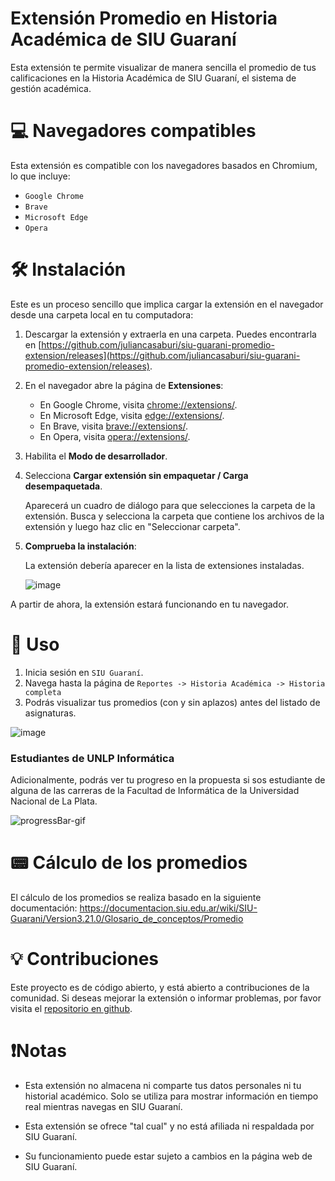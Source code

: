 # Extensión Promedio en Historia Académica de SIU Guaraní

Esta extensión te permite visualizar de manera sencilla el promedio de tus calificaciones en la Historia Académica de SIU Guaraní, el sistema de gestión académica.

# 💻 Navegadores compatibles
Esta extensión es compatible con los navegadores basados en Chromium, lo que incluye:

- `Google Chrome`
- `Brave`
- `Microsoft Edge`
- `Opera`

# 🛠️ Instalación
Este es un proceso sencillo que implica cargar la extensión en el navegador desde una carpeta local en tu computadora:

1. Descargar la extensión y extraerla en una carpeta. Puedes encontrarla en [https://github.com/juliancasaburi/siu-guarani-promedio-extension/releases](https://github.com/juliancasaburi/siu-guarani-promedio-extension/releases).

2. En el navegador abre la página de **Extensiones**:
   - En Google Chrome, visita [chrome://extensions/](chrome://extensions/).
   - En Microsoft Edge, visita [edge://extensions/](edge://extensions/).
   - En Brave, visita [brave://extensions/](brave://extensions/).
   - En Opera, visita [opera://extensions/](opera://extensions/).

3. Habilita el **Modo de desarrollador**.

4. Selecciona **Cargar extensión sin empaquetar / Carga desempaquetada**.

   Aparecerá un cuadro de diálogo para que selecciones la carpeta de la extensión. Busca y selecciona la carpeta que contiene los archivos de la extensión y luego haz clic en "Seleccionar carpeta".

5. **Comprueba la instalación**:

   La extensión debería aparecer en la lista de extensiones instaladas.

   ![image](https://github.com/juliancasaburi/siu-guarani-promedio-extension/assets/48498042/961056ee-a92a-46f6-a3cd-6455a2918071)

A partir de ahora, la extensión estará funcionando en tu navegador.

# 📖 Uso
1. Inicia sesión en `SIU Guaraní`.
2. Navega hasta la página de `Reportes -> Historia Académica -> Historia completa`
3. Podrás visualizar tus promedios (con y sin aplazos) antes del listado de asignaturas.

![image](https://github.com/juliancasaburi/siu-guarani-promedio-extension/assets/48498042/f0efdf67-e036-4be2-bd41-78a1da5d07db)

### Estudiantes de UNLP Informática
Adicionalmente, podrás ver tu progreso en la propuesta si sos estudiante de alguna de las carreras de la Facultad de Informática de la Universidad Nacional de La Plata.

![progressBar-gif](https://github.com/juliancasaburi/siu-guarani-promedio-extension/assets/48498042/d91074a6-f337-48ce-99c9-b568a76eac88)

# 📟 Cálculo de los promedios
El cálculo de los promedios se realiza basado en la siguiente documentación:
https://documentacion.siu.edu.ar/wiki/SIU-Guarani/Version3.21.0/Glosario_de_conceptos/Promedio

# 💡 Contribuciones
Este proyecto es de código abierto, y está abierto a contribuciones de la comunidad. Si deseas mejorar la extensión o informar problemas, por favor visita el [repositorio en github](https://github.com/juliancasaburi/siu-guarani-promedio-extension).

# ❗Notas
- Esta extensión no almacena ni comparte tus datos personales ni tu historial académico. Solo se utiliza para mostrar información en tiempo real mientras navegas en SIU Guaraní.

- Esta extensión se ofrece "tal cual" y no está afiliada ni respaldada por SIU Guaraní.

- Su funcionamiento puede estar sujeto a cambios en la página web de SIU Guaraní.
